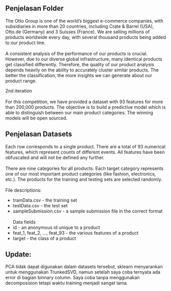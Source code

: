 ## Penjelasan Folder
The Otto Group is one of the world’s biggest e-commerce companies, with subsidiaries in more than 20 countries, including Crate & Barrel (USA), Otto.de (Germany) and 3 Suisses (France). We are selling millions of products worldwide every day, with several thousand products being added to our product line.
<br><br>
A consistent analysis of the performance of our products is crucial. However, due to our diverse global infrastructure, many identical products get classified differently. Therefore, the quality of our product analysis depends heavily on the ability to accurately cluster similar products. The better the classification, the more insights we can generate about our product range.

2nd iteration
<br><br>
For this competition, we have provided a dataset with 93 features for more than 200,000 products. The objective is to build a predictive model which is able to distinguish between our main product categories. The winning models will be open sourced.
## Penjelasan Datasets
Each row corresponds to a single product. There are a total of 93 numerical features, which represent counts of different events. All features have been obfuscated and will not be defined any further.
<br><br>
There are nine categories for all products. Each target category represents one of our most important product categories (like fashion, electronics, etc.). The products for the training and testing sets are selected randomly.
<br><br>
File descriptions:
- trainData.csv - the training set
- testData.csv - the test set
- sampleSubmission.csv - a sample submission file in the correct format
<br><br>
Data fields
- id - an anonymous id unique to a product
- feat_1, feat_2, ..., feat_93 - the various features of a product
- target - the class of a product
## Update:
PCA tidak dapat digunakan dalam datasets tersebut, sklearn menyarankan untuk menggunakan TrunkedSVD, namun setelah saya coba ternyata ada error di bagian binnary column. Saya coba tanpa menggunakan decomposision tetapi waktu training menjadi sangat lama. 
